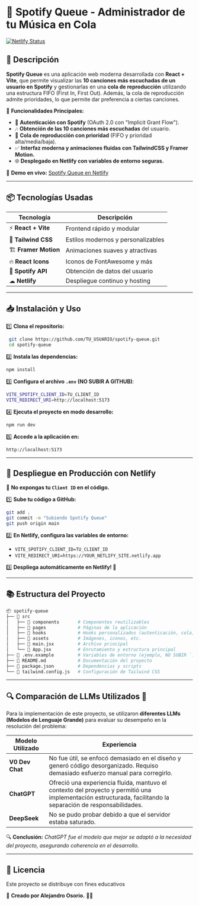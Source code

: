 # 🎵 Spotify Queue - Administrador de tu Música en Cola

[![Netlify Status](https://api.netlify.com/api/v1/badges/YOUR_BADGE_ID/deploy-status)](https://YOUR_NETLIFY_SITE.netlify.app)

## 🎯 Descripción
**Spotify Queue** es una aplicación web moderna desarrollada con **React + Vite**, que permite visualizar las **10 canciones más escuchadas de un usuario en Spotify** y gestionarlas en una **cola de reproducción** utilizando una estructura FIFO (First In, First Out). Además, la cola de reproducción admite prioridades, lo que permite dar preferencia a ciertas canciones.

🚀 **Funcionalidades Principales:**
- 🔑 **Autenticación con Spotify** (OAuth 2.0 con "Implicit Grant Flow").
- 🎶 **Obtención de las 10 canciones más escuchadas** del usuario.
- 📌 **Cola de reproducción con prioridad** (FIFO y prioridad alta/media/baja).
- ✅ **Interfaz moderna y animaciones fluidas con TailwindCSS y Framer Motion.**
- 🌐 **Desplegado en Netlify con variables de entorno seguras.**

📌 **Demo en vivo:** [Spotify Queue en Netlify](https://spotify-queue.netlify.app)

---

## 📦 Tecnologías Usadas

| Tecnología       | Descripción |
|-----------------|-------------|
| ⚡ **React + Vite**  | Frontend rápido y modular |
| 🎨 **Tailwind CSS** | Estilos modernos y personalizables |
| 🏗️ **Framer Motion** | Animaciones suaves y atractivas |
| 🔥 **React Icons** | Iconos de FontAwesome y más |
| 🎵 **Spotify API** | Obtención de datos del usuario |
| ☁ **Netlify** | Despliegue continuo y hosting |

---

## 📥 Instalación y Uso

1️⃣ **Clona el repositorio:**
```sh
 git clone https://github.com/TU_USUARIO/spotify-queue.git
 cd spotify-queue
```

2️⃣ **Instala las dependencias:**
```sh
npm install
```

3️⃣ **Configura el archivo `.env` (NO SUBIR A GITHUB)**:
```sh
VITE_SPOTIFY_CLIENT_ID=TU_CLIENT_ID
VITE_REDIRECT_URI=http://localhost:5173
```

4️⃣ **Ejecuta el proyecto en modo desarrollo:**
```sh
npm run dev
```

5️⃣ **Accede a la aplicación en:**
```
http://localhost:5173
```

---

## 🚀 Despliegue en Producción con Netlify
📌 **No expongas tu `Client ID` en el código.**

1️⃣ **Sube tu código a GitHub:**
```sh
git add .
git commit -m "Subiendo Spotify Queue"
git push origin main
```

2️⃣ **En Netlify, configura las variables de entorno:**
- `VITE_SPOTIFY_CLIENT_ID=TU_CLIENT_ID`
- `VITE_REDIRECT_URI=https://YOUR_NETLIFY_SITE.netlify.app`

3️⃣ **Despliega automáticamente en Netlify! 🚀**

---

## 📚 Estructura del Proyecto

```sh
📦 spotify-queue
├── 📂 src
│   ├── 📂 components       # Componentes reutilizables
│   ├── 📂 pages            # Páginas de la aplicación
│   ├── 📂 hooks            # Hooks personalizados (autenticación, cola, etc.)
│   ├── 📂 assets           # Imágenes, iconos, etc.
│   ├── 📜 main.jsx         # Archivo principal
│   └── 📜 App.jsx          # Enrutamiento y estructura principal
├── 📜 .env.example         # Variables de entorno (ejemplo, NO SUBIR `.env` real)
├── 📜 README.md            # Documentación del proyecto
├── 📜 package.json         # Dependencias y scripts
└── 📜 tailwind.config.js   # Configuración de Tailwind CSS
```

---

## 🔍 Comparación de LLMs Utilizados 🤖

Para la implementación de este proyecto, se utilizaron **diferentes LLMs (Modelos de Lenguaje Grande)** para evaluar su desempeño en la resolución del problema:

| Modelo Utilizado | Experiencia |
|-----------------|-------------|
| **V0 Dev Chat** | No fue útil, se enfocó demasiado en el diseño y generó código desorganizado. Requiso demasiado esfuerzo manual para corregirlo. |
| **ChatGPT** | Ofreció una experiencia fluida, mantuvo el contexto del proyecto y permitió una implementación estructurada, facilitando la separación de responsabilidades. |
| **DeepSeek** | No se pudo probar debido a que el servidor estaba saturado. |

🔍 **Conclusión:** *ChatGPT fue el modelo que mejor se adaptó a la necesidad del proyecto, asegurando coherencia en el desarrollo.*

---

## 📜 Licencia
Este proyecto se distribuye con fines educativos 

📌 **Creado por Alejandro Osorio.** 🚀🔥

